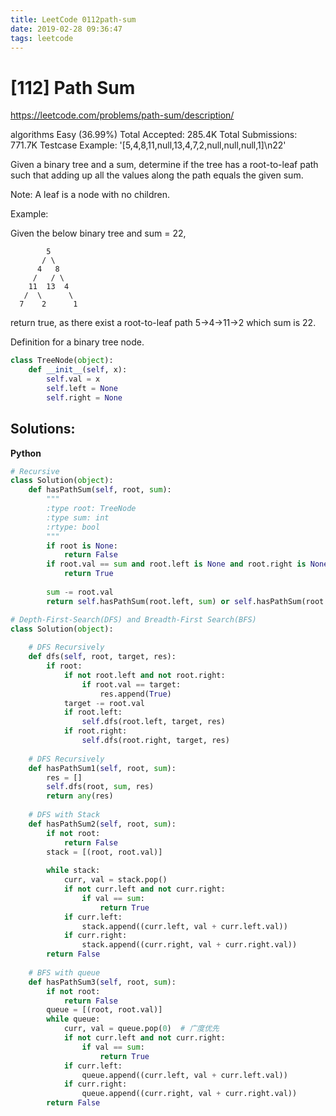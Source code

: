 ```yaml
---
title: LeetCode 0112path-sum
date: 2019-02-28 09:36:47
tags: leetcode
---
```


# [112] Path Sum

 https://leetcode.com/problems/path-sum/description/

 algorithms
 Easy (36.99%)
 Total Accepted:    285.4K
 Total Submissions: 771.7K
 Testcase Example:  '[5,4,8,11,null,13,4,7,2,null,null,null,1]\n22'

 Given a binary tree and a sum, determine if the tree has a root-to-leaf path
 such that adding up all the values along the path equals the given sum.
 
 Note: A leaf is a node with no children.
 
 Example:
 
 Given the below binary tree and sum = 22,
 
 ```plain
    ⁠     5
    ⁠    / \
    ⁠   4   8
    ⁠  /   / \
    ⁠ 11  13  4
    ⁠/  \      \
   7    2      1
 ```
 
 
 return true, as there exist a root-to-leaf path 5->4->11->2 which sum is 22.
 

 Definition for a binary tree node.
 ```python
 class TreeNode(object):
     def __init__(self, x):
         self.val = x
         self.left = None
         self.right = None
```
## Solutions:
**Python**
```python
# Recursive
class Solution(object):
    def hasPathSum(self, root, sum):
        """
        :type root: TreeNode
        :type sum: int
        :rtype: bool
        """
        if root is None:
            return False
        if root.val == sum and root.left is None and root.right is None:
            return True
        
        sum -= root.val
        return self.hasPathSum(root.left, sum) or self.hasPathSum(root.right, sum)

# Depth-First-Search(DFS) and Breadth-First Search(BFS)
class Solution(object):
    
    # DFS Recursively
    def dfs(self, root, target, res):
        if root:
            if not root.left and not root.right:
                if root.val == target:
                    res.append(True)
            target -= root.val
            if root.left:
                self.dfs(root.left, target, res)
            if root.right:
                self.dfs(root.right, target, res)    
    
    # DFS Recursively
    def hasPathSum1(self, root, sum):
        res = []
        self.dfs(root, sum, res)
        return any(res)    
    
    # DFS with Stack
    def hasPathSum2(self, root, sum):
        if not root:
            return False
        stack = [(root, root.val)]
        
        while stack:
            curr, val = stack.pop()
            if not curr.left and not curr.right:
                if val == sum:
                    return True
            if curr.left:
                stack.append((curr.left, val + curr.left.val))
            if curr.right:
                stack.append((curr.right, val + curr.right.val))
        return False
    
    # BFS with queue
    def hasPathSum3(self, root, sum):
        if not root:
            return False
        queue = [(root, root.val)]
        while queue:
            curr, val = queue.pop(0)  # 广度优先
            if not curr.left and not curr.right:
                if val == sum:
                    return True
            if curr.left:
                queue.append((curr.left, val + curr.left.val))
            if curr.right:
                queue.append((curr.right, val + curr.right.val))
        return False

```
